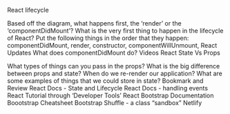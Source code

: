 React lifecycle

Based off the diagram, what happens first, the ‘render’ or the ‘componentDidMount’?
What is the very first thing to happen in the lifecycle of React?
Put the following things in the order that they happen: componentDidMount, render, constructor, componentWillUnmount, React Updates
What does componentDidMount do?
Videos
React State Vs Props

What types of things can you pass in the props?
What is the big difference between props and state?
When do we re-render our application?
What are some examples of things that we could store in state?
Bookmark and Review
React Docs - State and Lifecycle
React Docs - handling events
React Tutorial through ‘Developer Tools’
React Bootstrap Documentation
Boootstrap Cheatsheet
Bootstrap Shuffle - a class “sandbox”
Netlify